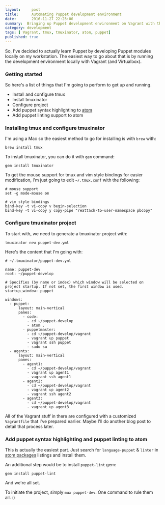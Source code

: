 ```yaml
---
layout:     post
title:      Automating Puppet development environment
date:       2016-11-27 22:23:00
summary:  Bringing up Puppet development environment on Vagrant with the power of tmux
category: development
tags: [ Vagrant, tmux, tmuxinator, atom, puppet]
published: true
---
```


So, I've decided to actually learn Puppet by developing Puppet modules locally on my workstation. The easiest way to go about that is by running the development environment locally with Vagrant (and Virtualbox).

### Getting started

So here's a list of things that I'm going to perform to get up and running.

- Install and configure tmux
- Install tmuxinator
- Configure project
- Add puppet syntax highlighting to [atom](https://atom.io/)
- Add puppet linting support to atom

### Installing tmux and configure tmuxinator

I'm using a Mac so the easiest method to go for installing is with `brew` with:

```
brew install tmux
```

To install tmuxinator, you can do it with `gem` command:

```
gem install tmuxinator
```

To get the mouse support for tmux and vim style bindings for easier modification, I'm just going to edit `~/.tmux.conf` with the following:

```
# mouse support
set -g mode-mouse on

# vim style bindings
bind-key -t vi-copy v begin-selection
bind-key -t vi-copy y copy-pipe "reattach-to-user-namespace pbcopy"
```

### Configure tmuxinator project

To start with, we need to generate a tmuxinator project with:

```
tmuxinator new puppet-dev.yml
```

Here's the content that I'm going with:

```
# ~/.tmuxinator/puppet-dev.yml

name: puppet-dev
root: ~/puppet-develop

# Specifies (by name or index) which window will be selected on project startup. If not set, the first window is used.
startup_window: puppet

windows:
  - puppet:
      layout: main-vertical
      panes:
        - code:
          - cd ~/puppet-develop
          - atom .
        - puppetmaster:
          - cd ~/puppet-develop/vagrant
          - vagrant up puppet
          - vagrant ssh puppet
          - sudo su
  - agents:
      layout: main-vertical
      panes:
        - agent1:
          - cd ~/puppet-develop/vagrant
          - vagrant up agent1
          - vagrant ssh agent1
        - agent2:
          - cd ~/puppet-develop/vagrant
          - vagrant up agent2
          - vagrant ssh agent2
        - agent3:
          - cd ~/puppet-develop/vagrant
          - vagrant up agent3
```

All of the Vagrant stuff in there are configured with a customized `Vagrantfile` that I've prepared earlier. Maybe I'll do another blog post to detail that process later.

### Add puppet syntax highlighting and puppet linting to atom

This is actually the easiest part. Just search for `language-puppet` & `linter` in [atom packages](https://atom.io/packages) listings and install them.

An additional step would be to install `puppet-lint` gem:

```
gem install puppet-lint
```

And we're all set.

To initiate the project, simply `mux puppet-dev`. One command to rule them all. :)
